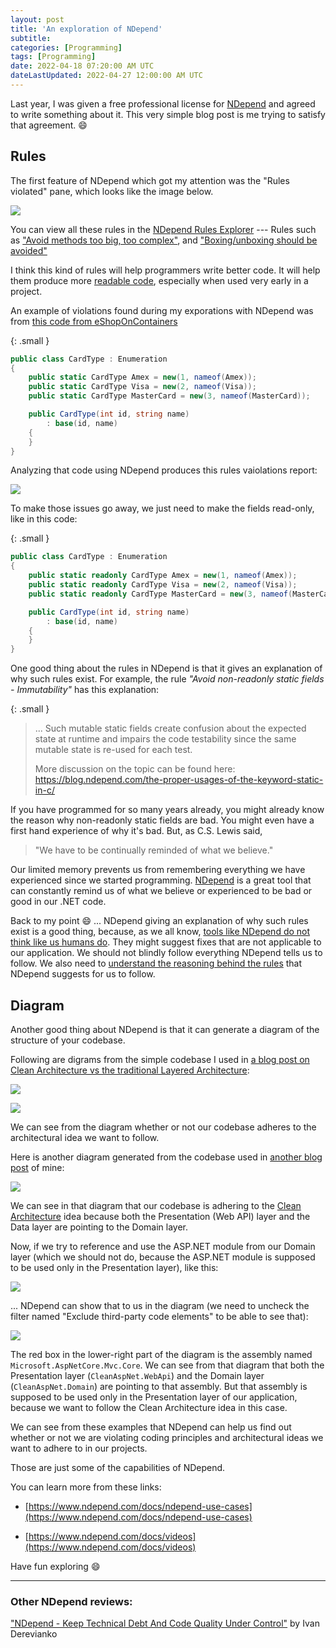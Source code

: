 ```yaml
---
layout: post
title: 'An exploration of NDepend'
subtitle: 
categories: [Programming]
tags: [Programming]
date: 2022-04-18 07:20:00 AM UTC
dateLastUpdated: 2022-04-27 12:00:00 AM UTC
---
```


<!-- May 24, 2021  Philippine Time - started -->
<!-- April 18, 2022 3:20 PM Philippine Time - finished-->
<!-- Updated April 27, 2022 08:00:00 AM Philippine Time - more explanation -->

Last year, I was given a free professional license for [NDepend](https://www.ndepend.com/) and agreed to write something about it. This very simple blog post is me trying to satisfy that agreement. :smile:

## Rules

The first feature of NDepend which got my attention was the "Rules violated" pane, which looks like the image below.

![](/images/2021/2021-11-07-ndepend-all-issues-pane.png)

You can view all these rules in the [NDepend Rules Explorer](https://www.ndepend.com/default-rules/NDepend-Rules-Explorer.html) --- Rules such as ["Avoid methods too big, too complex"](https://www.ndepend.com/default-rules/NDepend-Rules-Explorer.html?ruleid=ND1003#!), and ["Boxing/unboxing should be avoided"](https://www.ndepend.com/default-rules/NDepend-Rules-Explorer.html?ruleid=ND1314#!)

I think this kind of rules will help programmers write better code. It will help them produce more [readable code](2021/09/01/guidelines-and-resources-on-writing-clean-code), especially when used very early in a project.

An example of violations found during my exporations with NDepend was from [this code from eShopOnContainers](https://docs.microsoft.com/en-us/dotnet/architecture/microservices/microservice-ddd-cqrs-patterns/enumeration-classes-over-enum-types)

{: .small }
``` csharp
public class CardType : Enumeration
{
    public static CardType Amex = new(1, nameof(Amex));
    public static CardType Visa = new(2, nameof(Visa));
    public static CardType MasterCard = new(3, nameof(MasterCard));

    public CardType(int id, string name)
        : base(id, name)
    {
    }
}
```

Analyzing that code using NDepend produces this rules vaiolations report:

![](/images/2021/2021-11-07-ndepend-violation-CardType-Enumeration.png)

<!-- 
Fields should not be declared as private
Avoid non-readonly static fields
Avoid static fields with a mutable field type
 -->
 

To make those issues go away, we just need to make the fields read-only, like in this code:

{: .small }
``` csharp
public class CardType : Enumeration
{
    public static readonly CardType Amex = new(1, nameof(Amex));
    public static readonly CardType Visa = new(2, nameof(Visa));
    public static readonly CardType MasterCard = new(3, nameof(MasterCard));

    public CardType(int id, string name)
        : base(id, name)
    {
    }
}
```

One good thing about the rules in NDepend is that it gives an explanation of why such rules exist. For example, the rule _"Avoid non-readonly static fields - Immutability"_ has this explanation:

{: .small }
> ... Such mutable static fields create confusion about the expected state at runtime and impairs the code testability since the same mutable state is re-used for each test.
> 
> More discussion on the topic can be found here: https://blog.ndepend.com/the-proper-usages-of-the-keyword-static-in-c/

If you have programmed for so many years already, you might already know the reason why non-readonly static fields are bad. You might even have a first hand experience of why it's bad. But, as C.S. Lewis said, 

> "We have to be continually reminded of what we believe."

Our limited memory prevents us from remembering everything we have experienced since we started programming. [NDepend](https://www.ndepend.com/) is a great tool that can constantly remind us of what we believe or experienced to be bad or good in our .NET code.

Back to my point :smile: ... NDepend giving an explanation of why such rules exist is a good thing, because, as we all know, [tools like NDepend do not think like us humans do](https://www.youtube.com/watch?v=z0HsPBKfhoI&ab_channel=TED). They might suggest fixes that are not applicable to our application. We should not blindly follow everything NDepend tells us to follow. We also need to [understand the reasoning behind the rules](http://www.softwareonthebrain.com/2022/01/the-misunderstood-single-responsibility.html) that NDepend suggests for us to follow.

<!-- 
I do not know what the other implications of those changes are.

Also, you might not be able to do those changes in your project. But that is okay. We have to remember that because these tools do not think like us humans do, they sometimes produce false warnings --- warnings or suggested fixes that do not apply in a specific situation in our project --- and we have to learn to be wise when to heed the tool's advice and when not to. Because you know, robots cannot fix all of our problems for us :). They will be a big help to us. For example, with their help, we can have lots of food without spending most of our time producing food. But they cannot fix everything. But that is actually good for us, because that could eliminate our [fear of being ruled by them](https://www.youtube.com/watch?v=z0HsPBKfhoI&ab_channel=TED). That will give us the comfort that they are not going to rule the world anytime soon (even, they are not going to rule the world anytime forever?! Yaeey!)
 -->



## Diagram

Another good thing about NDepend is that it can generate a diagram of the structure of your codebase.

Following are digrams from the simple codebase I used in [a blog post on Clean Architecture vs the traditional Layered Architecture](/2021/09/12/hello-world-layered-vs-clean-architecture/):

![](/images/2021/2021-11-07-ndepend-clean-architecture-dependency-graph.png)

![](/images/2021/2021-11-07-ndepend-layered-architecture-dependency-graph.png)

We can see from the diagram whether or not our codebase adheres to the architectural idea we want to follow.


Here is another diagram generated from the codebase used in [another blog post](/2021/05/30/clean-architecture-of-uncle-bob-martin-in-aspnet-mvc-web-api/) of mine:

![](/images/2021/2021-11-07-ndepend-clean-aspnet-dependency-graph.png)

We can see in that diagram that our codebase is adhering to the [Clean Architecture](http://blog.cleancoder.com/uncle-bob/2016/01/04/ALittleArchitecture.html) idea because both the Presentation (Web API) layer and the Data layer are pointing to the Domain layer.

Now, if we try to reference and use the ASP.NET module from our Domain layer (which we should not do, because the ASP.NET module is supposed to be used only in the Presentation layer), like this: 

![](/images/2021/2021-11-07-ndepend-referencing-aspnet-core-in-domain-layer.png)

... NDepend can show that to us in the diagram (we need to uncheck the filter named "Exclude third-party code elements" to be able to see that):

![](/images/2021/2021-11-07-ndepend-graph-of-referencing-aspnet-core-in-domain-layer.svg)

The red box in the lower-right part of the diagram is the assembly named `Microsoft.AspNetCore.Mvc.Core`. We can see from that diagram that both the Presentation layer (`CleanAspNet.WebApi`) and the Domain layer (`CleanAspNet.Domain`) are pointing to that assembly. But that assembly is supposed to be used only in the Presentation layer of our application, because we want to follow the Clean Architecture idea in this case.

We can see from these examples that NDepend can help us find out whether or not we are violating coding principles and architectural ideas we want to adhere to in our projects.


Those are just some of the capabilities of NDepend.

You can learn more from these links:

- [https://www.ndepend.com/docs/ndepend-use-cases](https://www.ndepend.com/docs/ndepend-use-cases)

- [https://www.ndepend.com/docs/videos](https://www.ndepend.com/docs/videos)


Have fun exploring :smile:



-----

### Other NDepend reviews:

["NDepend - Keep Technical Debt And Code Quality Under Control"](https://ivanderevianko.com/2020/01/ndepend-keep-technical-debt-and-code-quality-under-control) by Ivan Derevianko


